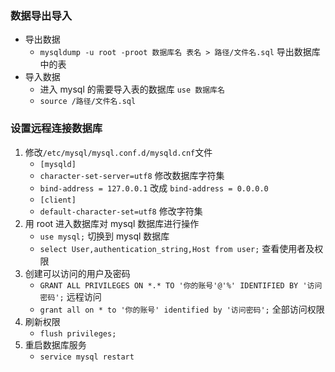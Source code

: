 ### 数据导出导入

* 导出数据
    * `mysqldump -u root -proot 数据库名 表名 > 路径/文件名.sql` 导出数据库中的表
* 导入数据
    * 进入 mysql 的需要导入表的数据库 `use 数据库名`
    * `source /路径/文件名.sql`

### 设置远程连接数据库

1. 修改`/etc/mysql/mysql.conf.d/mysqld.cnf`文件
    * `[mysqld]`
    * `character-set-server=utf8` 修改数据库字符集
    * `bind-address = 127.0.0.1` 改成 `bind-address = 0.0.0.0`
    * `[client]`
    * `default-character-set=utf8` 修改字符集
2. 用 root 进入数据库对 mysql 数据库进行操作
    * `use mysql;` 切换到 mysql 数据库
    * `select User,authentication_string,Host from user;` 查看使用者及权限
3. 创建可以访问的用户及密码
    * `GRANT ALL PRIVILEGES ON *.* TO '你的账号'@'%' IDENTIFIED BY '访问密码';` 远程访问
    * `grant all on * to '你的账号' identified by '访问密码';` 全部访问权限
4. 刷新权限
    * `flush privileges;`
5. 重启数据库服务
    * `service mysql restart`